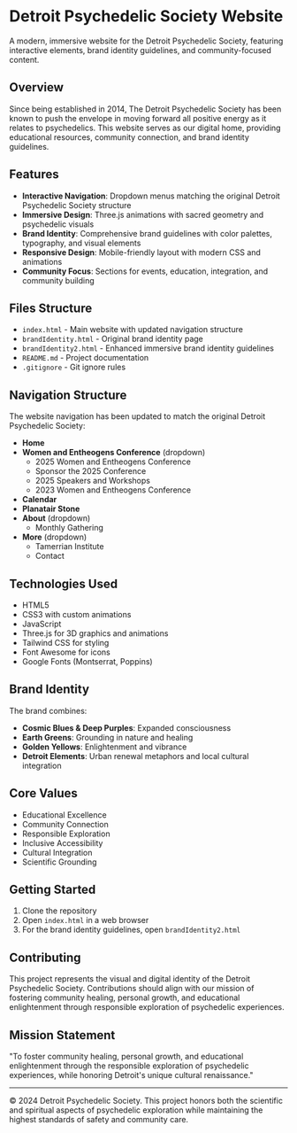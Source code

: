 # Detroit Psychedelic Society Website

A modern, immersive website for the Detroit Psychedelic Society, featuring interactive elements, brand identity guidelines, and community-focused content.

## Overview

Since being established in 2014, The Detroit Psychedelic Society has been known to push the envelope in moving forward all positive energy as it relates to psychedelics. This website serves as our digital home, providing educational resources, community connection, and brand identity guidelines.

## Features

- **Interactive Navigation**: Dropdown menus matching the original Detroit Psychedelic Society structure
- **Immersive Design**: Three.js animations with sacred geometry and psychedelic visuals
- **Brand Identity**: Comprehensive brand guidelines with color palettes, typography, and visual elements
- **Responsive Design**: Mobile-friendly layout with modern CSS and animations
- **Community Focus**: Sections for events, education, integration, and community building

## Files Structure

- `index.html` - Main website with updated navigation structure
- `brandIdentity.html` - Original brand identity page
- `brandIdentity2.html` - Enhanced immersive brand identity guidelines
- `README.md` - Project documentation
- `.gitignore` - Git ignore rules

## Navigation Structure

The website navigation has been updated to match the original Detroit Psychedelic Society:

- **Home**
- **Women and Entheogens Conference** (dropdown)
  - 2025 Women and Entheogens Conference
  - Sponsor the 2025 Conference
  - 2025 Speakers and Workshops
  - 2023 Women and Entheogens Conference
- **Calendar**
- **Planatair Stone**
- **About** (dropdown)
  - Monthly Gathering
- **More** (dropdown)
  - Tamerrian Institute
  - Contact

## Technologies Used

- HTML5
- CSS3 with custom animations
- JavaScript
- Three.js for 3D graphics and animations
- Tailwind CSS for styling
- Font Awesome for icons
- Google Fonts (Montserrat, Poppins)

## Brand Identity

The brand combines:
- **Cosmic Blues & Deep Purples**: Expanded consciousness
- **Earth Greens**: Grounding in nature and healing
- **Golden Yellows**: Enlightenment and vibrance
- **Detroit Elements**: Urban renewal metaphors and local cultural integration

## Core Values

- Educational Excellence
- Community Connection
- Responsible Exploration
- Inclusive Accessibility
- Cultural Integration
- Scientific Grounding

## Getting Started

1. Clone the repository
2. Open `index.html` in a web browser
3. For the brand identity guidelines, open `brandIdentity2.html`

## Contributing

This project represents the visual and digital identity of the Detroit Psychedelic Society. Contributions should align with our mission of fostering community healing, personal growth, and educational enlightenment through responsible exploration of psychedelic experiences.

## Mission Statement

"To foster community healing, personal growth, and educational enlightenment through the responsible exploration of psychedelic experiences, while honoring Detroit's unique cultural renaissance."

---

© 2024 Detroit Psychedelic Society. This project honors both the scientific and spiritual aspects of psychedelic exploration while maintaining the highest standards of safety and community care.
